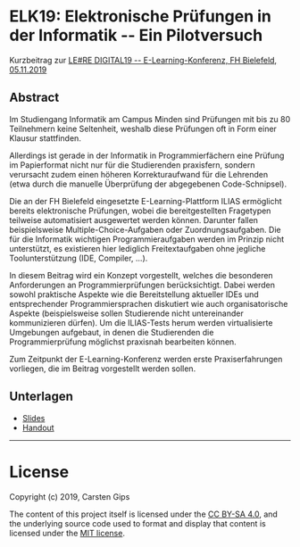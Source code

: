 # ELK19: Elektronische Prüfungen in der Informatik -- Ein Pilotversuch

Kurzbeitrag zur [LE#RE DIGITAL19 -- E-Learning-Konferenz, FH Bielefeld, 05.11.2019](https://www.fh-bielefeld.de/elearningkonferenz)


## Abstract

Im Studiengang Informatik am Campus Minden sind Prüfungen mit bis zu 80 Teilnehmern
keine Seltenheit, weshalb diese Prüfungen oft in Form einer Klausur stattfinden.

Allerdings ist gerade in der Informatik in Programmierfächern eine Prüfung im
Papierformat nicht nur für die Studierenden praxisfern, sondern verursacht zudem
einen höheren Korrekturaufwand für die Lehrenden (etwa durch die manuelle
Überprüfung der abgegebenen Code-Schnipsel).

Die an der FH Bielefeld eingesetzte E-Learning-Plattform ILIAS ermöglicht bereits
elektronische Prüfungen, wobei die bereitgestellten Fragetypen teilweise automatisiert
ausgewertet werden können. Darunter fallen beispielsweise Multiple-Choice-Aufgaben
oder Zuordnungsaufgaben. Die für die Informatik wichtigen Programmieraufgaben
werden im Prinzip nicht unterstützt, es existieren hier lediglich Freitextaufgaben
ohne jegliche Toolunterstützung (IDE, Compiler, ...).

In diesem Beitrag wird ein Konzept vorgestellt, welches die besonderen Anforderungen
an Programmierprüfungen berücksichtigt. Dabei werden sowohl praktische Aspekte wie
die Bereitstellung aktueller IDEs und entsprechender Programmiersprachen diskutiert
wie auch organisatorische Aspekte (beispielsweise sollen Studierende nicht untereinander
kommunizieren dürfen). Um die ILIAS-Tests herum werden virtualisierte Umgebungen
aufgebaut, in denen die Studierenden die Programmierprüfung möglichst praxisnah
bearbeiten können.

Zum Zeitpunkt der E-Learning-Konferenz werden erste Praxiserfahrungen vorliegen,
die im Beitrag vorgestellt werden sollen.


## Unterlagen

*   [Slides](distr/elk19_elektronische_pruefungen.pdf)
*   [Handout](distr/elk19_elektronische_pruefungen.html)




---

# License

Copyright (c) 2019, Carsten Gips

The content of this project itself is licensed under the
[CC BY-SA 4.0](https://creativecommons.org/licenses/by-sa/4.0/),
and the underlying source code used to format and display that content is
licensed under the [MIT license](http://opensource.org/licenses/MIT).
